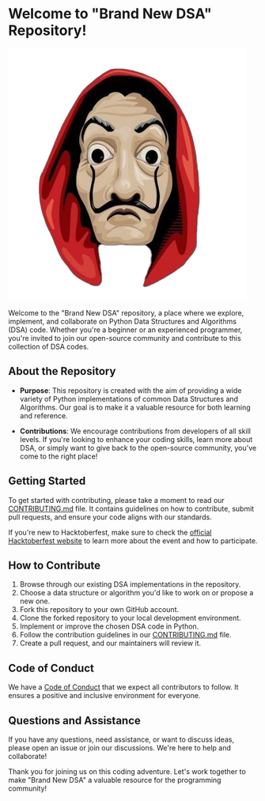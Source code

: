 # Welcome to "Brand New DSA" Repository!

![Hacktoberfest Logo](R.png)

Welcome to the "Brand New DSA" repository, a place where we explore, implement, and collaborate on Python Data Structures and Algorithms (DSA) code. Whether you're a beginner or an experienced programmer, you're invited to join our open-source community and contribute to this collection of DSA codes.

## About the Repository

- **Purpose**: This repository is created with the aim of providing a wide variety of Python implementations of common Data Structures and Algorithms. Our goal is to make it a valuable resource for both learning and reference.

- **Contributions**: We encourage contributions from developers of all skill levels. If you're looking to enhance your coding skills, learn more about DSA, or simply want to give back to the open-source community, you've come to the right place!

## Getting Started

To get started with contributing, please take a moment to read our [CONTRIBUTING.md](CONTRIBUTING.md) file. It contains guidelines on how to contribute, submit pull requests, and ensure your code aligns with our standards.

If you're new to Hacktoberfest, make sure to check the [official Hacktoberfest website](https://hacktoberfest.digitalocean.com/) to learn more about the event and how to participate.

## How to Contribute

1. Browse through our existing DSA implementations in the repository.
2. Choose a data structure or algorithm you'd like to work on or propose a new one.
3. Fork this repository to your own GitHub account.
4. Clone the forked repository to your local development environment.
5. Implement or improve the chosen DSA code in Python.
6. Follow the contribution guidelines in our [CONTRIBUTING.md](CONTRIBUTING.md) file.
7. Create a pull request, and our maintainers will review it.

## Code of Conduct

We have a [Code of Conduct](CODE_OF_CONDUCT.md) that we expect all contributors to follow. It ensures a positive and inclusive environment for everyone.

## Questions and Assistance

If you have any questions, need assistance, or want to discuss ideas, please open an issue or join our discussions. We're here to help and collaborate!

Thank you for joining us on this coding adventure. Let's work together to make "Brand New DSA" a valuable resource for the programming community!
